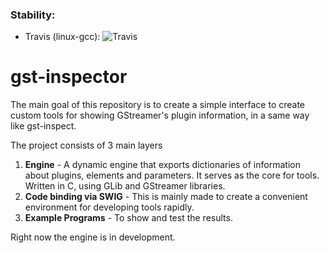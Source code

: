 ### Stability:
- Travis (linux-gcc): ![Travis](https://travis-ci.org/noamotto/gst-inspector.svg?branch=master)

# gst-inspector

The main goal of this repository is to create a simple interface to create custom tools for showing GStreamer's plugin information, in a same way like gst-inspect.

The project consists of 3 main layers

1. **Engine** - A dynamic engine that exports dictionaries of information about plugins, elements and parameters. It serves as the core for tools. Written in C, using GLib and GStreamer libraries.
2. **Code binding via SWIG** - This is mainly made to create a convenient environment for developing tools rapidly.
3. **Example Programs** - To show and test the results.

Right now the engine is in development.

